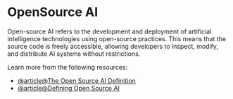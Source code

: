 # OpenSource AI

Open-source AI refers to the development and deployment of artificial intelligence technologies using open-source practices. This means that the source code is freely accessible, allowing developers to inspect, modify, and distribute AI systems without restrictions.

Learn more from the following resources:

- [@article@The Open Source AI Definition](https://opensource.org/deepdive/drafts/the-open-source-ai-definition-draft-v-0-0-3)
- [@article@Defining Open Source AI](https://www.technologyreview.com/2024/08/22/1097224/we-finally-have-a-definition-for-open-source-ai/)

